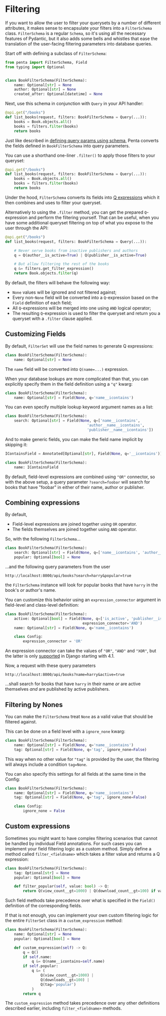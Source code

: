 # Filtering

If you want to allow the user to filter your querysets by a number of different attributes, it makes sense
to encapsulate your filters into a `FilterSchema` class. `FilterSchema` is a regular `Schema`, so it's using all the
necessary features of Pydantic, but it also adds some bells and whistles that ease the translation of the user-facing filtering
parameters into database queries.

Start off with defining a subclass of `FilterSchema`:

```python hl_lines="6 7 8"
from penta import FilterSchema, Field
from typing import Optional


class BookFilterSchema(FilterSchema):
    name: Optional[str] = None
    author: Optional[str] = None
    created_after: Optional[datetime] = None
```

Next, use this schema in conjunction with `Query` in your API handler:

```python hl_lines="2"
@api.get("/books")
def list_books(request, filters: BookFilterSchema = Query(...)):
    books = Book.objects.all()
    books = filters.filter(books)
    return books
```

Just like described in [defining query params using schema](./query-params.md#using-schema), Penta converts the fields
defined in `BookFilterSchema` into query parameters.

You can use a shorthand one-liner `.filter()` to apply those filters to your queryset:

```python hl_lines="4"
@api.get("/books")
def list_books(request, filters: BookFilterSchema = Query(...)):
    books = Book.objects.all()
    books = filters.filter(books)
    return books
```

Under the hood, `FilterSchema` converts its fields into [Q expressions](https://docs.djangoproject.com/en/3.1/topics/db/queries/#complex-lookups-with-q-objects) which it then combines and uses to filter your queryset.

Alternatively to using the `.filter` method, you can get the prepared `Q`-expression and perform the filtering yourself.
That can be useful, when you have some additional queryset filtering on top of what you expose to the user through the API:

```python hl_lines="5 8"
@api.get("/books")
def list_books(request, filters: BookFilterSchema = Query(...)):

    # Never serve books from inactive publishers and authors
    q = Q(author__is_active=True) | Q(publisher__is_active=True)

    # But allow filtering the rest of the books
    q &= filters.get_filter_expression()
    return Book.objects.filter(q)
```

By default, the filters will behave the following way:

- `None` values will be ignored and not filtered against;
- Every non-`None` field will be converted into a `Q`-expression based on the `Field` definition of each field;
- All `Q`-expressions will be merged into one using `AND` logical operator;
- The resulting `Q`-expression is used to filter the queryset and return you a queryset with a `.filter` clause applied.

## Customizing Fields

By default, `FilterSet` will use the field names to generate Q expressions:

```python
class BookFilterSchema(FilterSchema):
    name: Optional[str] = None
```

The `name` field will be converted into `Q(name=...)` expression.

When your database lookups are more complicated than that, you can explicitly specify them in the field definition using a `"q"` kwarg:

```python hl_lines="2"
class BookFilterSchema(FilterSchema):
    name: Optional[str] = Field(None, q='name__icontains')
```

You can even specify multiple lookup keyword argument names as a list:

```python hl_lines="2 3 4"
class BookFilterSchema(FilterSchema):
    search: Optional[str] = Field(None, q=['name__icontains',
                                     'author__name__icontains',
                                     'publisher__name__icontains'])
```

And to make generic fields, you can make the field name implicit by skipping it:

```python hl_lines="2"
IContainsField = Annotated[Optional[str], Field(None, q='__icontains')]

class BookFilterSchema(FilterSchema):
    name: IContainsField
```

By default, field-level expressions are combined using `"OR"` connector, so with the above setup, a query parameter `?search=foobar` will search for books that have "foobar" in either of their name, author or publisher.

## Combining expressions

By default,

- Field-level expressions are joined together using `OR` operator.
- The fields themselves are joined together using `AND` operator.

So, with the following `FilterSchema`...

```python
class BookFilterSchema(FilterSchema):
    search: Optional[str] = Field(None, q=['name__icontains', 'author__name__icontains'])
    popular: Optional[bool] = None
```

...and the following query parameters from the user

```
http://localhost:8000/api/books?search=harry&popular=true
```

the `FilterSchema` instance will look for popular books that have `harry` in the book's _or_ author's name.

You can customize this behavior using an `expression_connector` argument in field-level and class-level definition:

```python hl_lines="3 7"
class BookFilterSchema(FilterSchema):
    active: Optional[bool] = Field(None, q=['is_active', 'publisher__is_active'],
                                   expression_connector='AND')
    name: Optional[str] = Field(None, q='name__icontains')

    class Config:
        expression_connector = 'OR'
```

An expression connector can take the values of `"OR"`, `"AND"` and `"XOR"`, but the latter is only [supported](https://docs.djangoproject.com/en/4.1/ref/models/querysets/#xor) in Django starting with 4.1.

Now, a request with these query parameters

```
http://localhost:8000/api/books?name=harry&active=true
```

...shall search for books that have `harry` in their name _or_ are active themselves _and_ are published by active publishers.

## Filtering by Nones

You can make the `FilterSchema` treat `None` as a valid value that should be filtered against.

This can be done on a field level with a `ignore_none` kwarg:

```python hl_lines="3"
class BookFilterSchema(FilterSchema):
    name: Optional[str] = Field(None, q='name__icontains')
    tag: Optional[str] = Field(None, q='tag', ignore_none=False)
```

This way when no other value for `"tag"` is provided by the user, the filtering will always include a condition `tag=None`.

You can also specify this settings for all fields at the same time in the Config:

```python hl_lines="6"
class BookFilterSchema(FilterSchema):
    name: Optional[str] = Field(None, q='name__icontains')
    tag: Optional[str] = Field(None, q='tag', ignore_none=False)

    class Config:
        ignore_none = False
```

## Custom expressions

Sometimes you might want to have complex filtering scenarios that cannot be handled by individual Field annotations.
For such cases you can implement your field filtering logic as a custom method. Simply define a method called `filter_<fieldname>` which takes a filter value and returns a Q expression:

```python hl_lines="5"
class BookFilterSchema(FilterSchema):
    tag: Optional[str] = None
    popular: Optional[bool] = None

    def filter_popular(self, value: bool) -> Q:
        return Q(view_count__gt=1000) | Q(download_count__gt=100) if value else Q()
```

Such field methods take precedence over what is specified in the `Field()` definition of the corresponding fields.

If that is not enough, you can implement your own custom filtering logic for the entire `FilterSet` class in a `custom_expression` method:

```python hl_lines="5"
class BookFilterSchema(FilterSchema):
    name: Optional[str] = None
    popular: Optional[bool] = None

    def custom_expression(self) -> Q:
        q = Q()
        if self.name:
            q &= Q(name__icontains=self.name)
        if self.popular:
            q &= (
                Q(view_count__gt=1000) |
                Q(downloads__gt=100) |
                Q(tag='popular')
            )
        return q
```

The `custom_expression` method takes precedence over any other definitions described earlier, including `filter_<fieldname>` methods.

